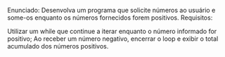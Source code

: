 Enunciado:
Desenvolva um programa que solicite números ao usuário e some-os enquanto os números fornecidos forem positivos.
Requisitos:

Utilizar um while que continue a iterar enquanto o número informado for positivo;
Ao receber um número negativo, encerrar o loop e exibir o total acumulado dos números positivos.

